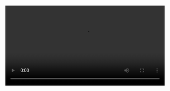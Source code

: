<video src="https://github.com/Zuffull/HardSoft-New-/raw/main/Picture-5.mp4" controls width="100%"></video>
